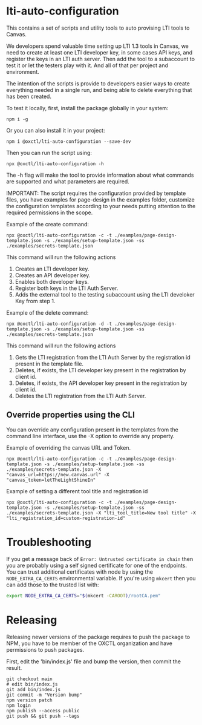 # lti-auto-configuration
This contains a set of scripts and utility tools to auto provising LTI tools to Canvas.

We developers spend valuable time setting up LTI 1.3 tools in Canvas, we need to create at least one LTI developer key, in some cases API keys, and register the keys in an LTI auth server. Then add the tool to a subaccount to test it or let the testers play with it. And all of that per project and environment.

The intention of the scripts is provide to developers easier ways to create everything needed in a single run, and being able to delete everything that has been created.

To test it locally, first, install the package globally in your system:

```
npm i -g
```

Or you can also install it in your project:

```
npm i @oxctl/lti-auto-configuration --save-dev
```

Then you can run the script using:
```
npx @oxctl/lti-auto-configuration -h
```

The -h flag will make the tool to provide information about what commands are supported and what parameters are required.

IMPORTANT: The script requires the configuration provided by template files, you have examples for page-design in the examples folder, customize the configuration templates according to your needs putting attention to the required permissions in the scope.

Example of the create command:
```
npx @oxctl/lti-auto-configuration -c -t ./examples/page-design-template.json -s ./examples/setup-template.json -ss ./examples/secrets-template.json
```
This command will run the following actions
 1. Creates an LTI developer key.
 2. Creates an API developer key.
 3. Enables both developer keys.
 4. Register both keys in the LTI Auth Server.
 5. Adds the external tool to the testing subaccount using the LTI develoker Key from step 1.

Example of the delete command:
```
npx @oxctl/lti-auto-configuration -d -t ./examples/page-design-template.json -s ./examples/setup-template.json -ss ./examples/secrets-template.json
```
This command will run the following actions
 1. Gets the LTI registration from the LTI Auth Server by the registration id present in the template file.
 3. Deletes, if exists, the LTI developer key present in the registration by client id.
 3. Deletes, if exists, the API developer key present in the registration by client id.
 4. Deletes the LTI registration from the LTI Auth Server.

## Override properties using the CLI

You can override any configuration present in the templates from the command line interface, use the -X option to override any property.

Example of overriding the canvas URL and Token.
```
npx @oxctl/lti-auto-configuration -c -t ./examples/page-design-template.json -s ./examples/setup-template.json -ss ./examples/secrets-template.json -X "canvas_url=https://new.canvas.url" -X "canvas_token=letTheLightShineIn"
```

Example of setting a different tool title and registration id
```
npx @oxctl/lti-auto-configuration -c -t ./examples/page-design-template.json -s ./examples/setup-template.json -ss ./examples/secrets-template.json -X "lti_tool_title=New tool title" -X "lti_registration_id=custom-registration-id"
```

# Troubleshooting

If you get a message back of `Error: Untrusted certificate in chain` then you are probably using a self signed certificate
for one of the endpoints. You can trust additional certificates with node by using the `NODE_EXTRA_CA_CERTS` environmental
variable. If you're using `mkcert` then you can add those to the trusted list with:

```bash
export NODE_EXTRA_CA_CERTS="$(mkcert -CAROOT)/rootCA.pem"
```



# Releasing

Releasing newer versions of the package requires to push the package to NPM, you have to be member of the OXCTL organization and have permissions to push packages.

First, edit the 'bin/index.js' file and bump the version, then commit the result.

```
git checkout main
# edit bin/index.js
git add bin/index.js
git commit -m "Version bump"
npm version patch
npm login
npm publish --access public
git push && git push --tags
```
